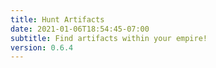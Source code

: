 ```yaml
---
title: Hunt Artifacts
date: 2021-01-06T18:54:45-07:00
subtitle: Find artifacts within your empire!
version: 0.6.4
---
```

